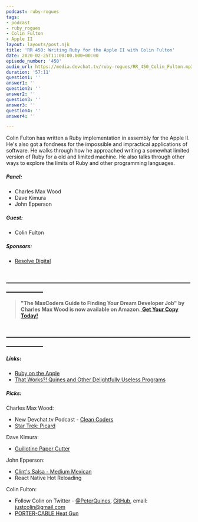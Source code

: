 ```yaml
---
podcast: ruby-rogues
tags:
- podcast
- ruby_rogues
- Colin Fulton
- Apple II
layout: layouts/post.njk
title: 'RR 450: Writing Ruby for the Apple II with Colin Fulton'
date: 2020-02-25T11:00:00.000+00:00
episode_number: '450'
audio_url: https://media.devchat.tv/ruby-rogues/RR_450_Colin_Fulton.mp3
duration: '57:11'
question1: ''
answer1: ''
question2: ''
answer2: ''
question3: ''
answer3: ''
question4: ''
answer4: ''

---
```

Colin Fulton has written a Ruby implementation in assembly for the Apple II. He's also got a fondness for the impossible and impractical applications of software. He walks through how he approached writing a somewhat limited version of Ruby for a old and limited machine. He also talks through other ways to explore the limits of Ruby and other programming languages.

##### **Panel:**

* Charles Max Wood
* Dave Kimura
* John Epperson

##### **Guest:**

* Colin Fulton

##### **Sponsors:**

* [Resolve Digital](https://resolve.digital/?utm_source=rubyrogues&utm_medium=podcast&utm_campaign=rubyrogues&utm_term=sponsored-ads-ruby&utm_content=20200212-sponsor-pod-rr)

## **____________________________________________________________**

> **"The MaxCoders Guide to Finding Your Dream Developer Job" by Charles Max Wood is now available on Amazon.**[ **Get Your Copy Today!**](https://www.amazon.com/gp/product/B081MBL5C9/ref=as_li_ss_tl?ie=UTF8&linkCode=sl1&tag=devchattv-20&linkId=9d61363241636e2546ef46abba198746&language=en_US)

## **____________________________________________________________**

##### **Links:**

* [Ruby on the Apple](https://www.youtube.com/watch?v=M7LEf7-W12k&list=PLE7tQUdRKcyZDE8nFrKaqkpd-XK4huygU&index=7)
* [That Works?! Quines and Other Delightfully Useless Programs](https://www.youtube.com/watch?v=DC-bjR6WeaM&feature=youtu.be)

##### **Picks:**

Charles Max Wood:

* New Devchat.tv Podcast - [Clean Coders](https://devchat.tv/clean-coders/)
* [Star Trek: Picard](https://www.imdb.com/title/tt8806524/)

Dave Kimura:

* [Guillotine Paper Cutter](https://www.amazon.com/Swingline-Trimmer-Guillotine-Capacity-ClassicCut/dp/B016LDV41S)

John Epperson:

* [Clint's Salsa - Medium Mexican](https://www.walmart.com/ip/Clint-s-Salsa-Medium-Mexican-Case-of-6-16-oz/775283500)
* React Native Hot Reloading

Colin Fulton:

* Follow Colin on Twitter - [@PeterQuines](https://twitter.com/peterquines?lang=en),  [GitHub](https://github.com/justcolin), email: justcolin@gmail.com
* [PORTER-CABLE Heat Gun](https://www.amazon.com/PORTER-CABLE-PC1500HG-1500-Watt-Heat-Gun/dp/B004Q04X44/ref=sr_1_7?keywords=heat+gun&qid=1580927846&sr=8-7)